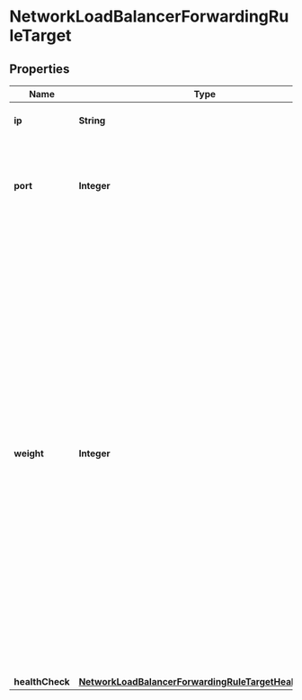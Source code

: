 

# NetworkLoadBalancerForwardingRuleTarget

## Properties

| Name | Type | Description | Notes |
| ------------ | ------------- | ------------- | ------------- |
| **ip** | **String** | The IP of the balanced target VM. |  |
| **port** | **Integer** | The port of the balanced target service; valid range is 1 to 65535. |  |
| **weight** | **Integer** | Traffic is distributed in proportion to target weight, relative to the combined weight of all targets. A target with higher weight receives a greater share of traffic. Valid range is 0 to 256 and default is 1. Targets with weight of 0 do not participate in load balancing but still accept persistent connections. It is best to assign weights in the middle of the range to leave room for later adjustments. |  |
| **healthCheck** | [**NetworkLoadBalancerForwardingRuleTargetHealthCheck**](NetworkLoadBalancerForwardingRuleTargetHealthCheck.md) |  |  [optional] |


